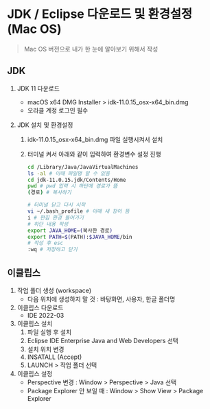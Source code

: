 # JDK / Eclipse 다운로드 및 환경설정 (Mac OS)

> Mac OS 버전으로 내가 한 눈에 알아보기 위해서 작성



## JDK

1. JDK 11 다운로드

   - macOS x64 DMG Installer > idk-11.0.15_osx-x64_bin.dmg
   - 오라클 계정 로그인 필수

2. JDK 설치 및 환경설정

   1. idk-11.0.15_osx-x64_bin.dmg 파일 실행시켜서 설치

   2. 터미널 켜서 아래와 같이 입력하여 환경변수 설정 진행

      ```bash
      cd /Library/Java/JavaVirtualMachines
      ls -al # 이때 파일명 알 수 있음
      cd jdk-11.0.15.jdk/Contents/Home
      pwd # pwd 입력 시 하단에 경로가 뜸
      (경로) # 복사하기
      
      # 터미널 닫고 다시 시작
      vi ~/.bash_profile # 이때 새 창이 뜸
      i # 편집 환경 들어가기
      # 하단 내용 작성
      export JAVA_HOME=(복사한 경로)
      export PATH=$(PATH):$JAVA_HOME/bin
      # 작성 후 esc
      :wq # 저장하고 닫기
      ```



## 이클립스

1. 작업 폴더 생성 (workspace)
   - 다음 위치에 생성하지 말 것 : 바탕화면, 사용자, 한글 폴더명
2. 이클립스 다운로드
   - IDE 2022-03
3. 이클립스 설치
   1. 파일 실행 후 설치
   2. Eclipse IDE Enterprise Java and Web Developers 선택
   3. 설치 위치 변경
   4. INSATALL (Accept)
   5. LAUNCH > 작업 폴더 선택
4. 이클립스 설정
   - Perspective 변경 : Window > Perspective > Java 선택
   - Package Explorer 안 보일 때 : Window > Show View > Package Explorer